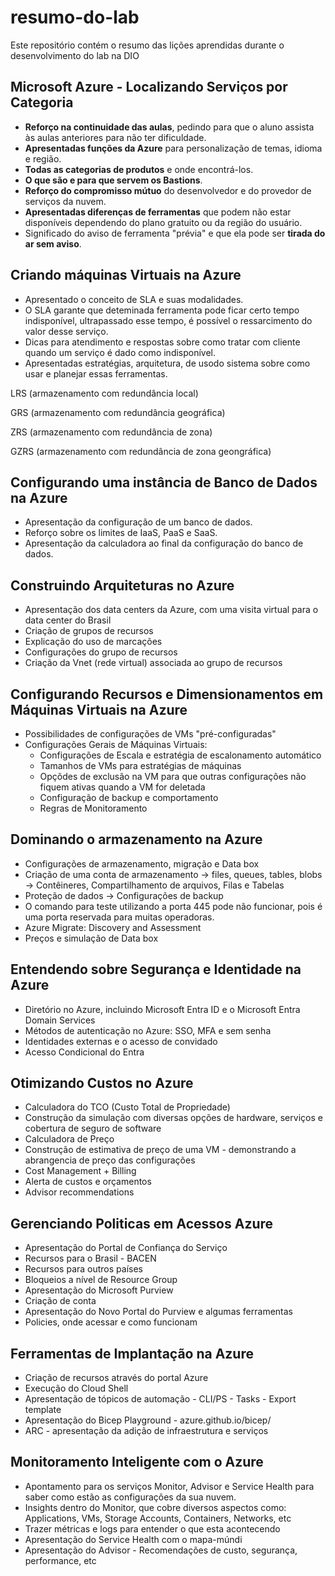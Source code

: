 # resumo-do-lab
Este repositório contém o resumo das lições aprendidas durante o desenvolvimento do lab na DIO

## Microsoft Azure - Localizando Serviços por Categoria

- **Reforço na continuidade das aulas**, pedindo para que o aluno assista às aulas anteriores para não ter dificuldade.
- **Apresentadas funções da Azure** para personalização de temas, idioma e região.
- **Todas as categorias de produtos** e onde encontrá-los.
- **O que são e para que servem os Bastions**.
- **Reforço do compromisso mútuo** do desenvolvedor e do provedor de serviços da nuvem.
- **Apresentadas diferenças de ferramentas** que podem não estar disponíveis dependendo do plano gratuito ou da região do usuário.
- Significado do aviso de ferramenta "prévia" e que ela pode ser **tirada do ar sem aviso**.

## Criando máquinas Virtuais na Azure

- Apresentado o conceito de SLA e suas modalidades.
- O SLA garante que deteminada ferramenta pode ficar certo tempo indisponível, ultrapassado esse tempo, é possível o ressarcimento do valor desse serviço.
- Dicas para atendimento e respostas sobre como tratar com cliente quando um serviço é dado como indisponível.
- Apresentadas estratégias, arquitetura, de usodo sistema sobre como usar e planejar essas ferramentas.

LRS (armazenamento com redundância local)

GRS (armazenamento com redundância geográfica)

ZRS (armazenamento com redundância de zona)

GZRS (armazenamento com redundância de zona geongráfica)

## Configurando uma instância de Banco de Dados na Azure

- Apresentação da configuração de um banco de dados.
- Reforço sobre os limites de IaaS, PaaS e SaaS.
- Apresentação da calculadora ao final da configuração do banco de dados.

## Construindo Arquiteturas no Azure

* Apresentação dos data centers da Azure, com uma visita virtual para o data center do Brasil
* Criação de grupos de recursos
* Explicação do uso de marcações
* Configurações do grupo de recursos
* Criação da Vnet (rede virtual) associada ao grupo de recursos

## Configurando Recursos e Dimensionamentos em Máquinas Virtuais na Azure

* Possibilidades de configurações de VMs "pré-configuradas"
* Configurações Gerais de Máquinas Virtuais:
  * Configurações de Escala e estratégia de escalonamento automático
  * Tamanhos de VMs para estratégias de máquinas
  * Opçõdes de exclusão na VM para que outras configurações não fiquem ativas quando a VM for deletada
  * Configuração de backup e comportamento
  * Regras de Monitoramento

## Dominando o armazenamento na Azure

* Configurações de armazenamento, migração e Data box
* Criação de uma conta de armazenamento -> files, queues, tables, blobs -> Contêineres, Compartilhamento de arquivos, Filas e Tabelas 
* Proteção de dados -> Configurações de backup
* O comando para teste utilizando a porta 445 pode não funcionar, pois é uma porta reservada para muitas operadoras.
* Azure Migrate: Discovery and Assessment
* Preços e simulação de Data box

## Entendendo sobre Segurança e Identidade na Azure

* Diretório no Azure, incluindo Microsoft Entra ID e o Microsoft Entra Domain Services
* Métodos de autenticação no Azure: SSO, MFA e sem senha
* Identidades externas e o acesso de convidado
* Acesso Condicional do Entra 

## Otimizando Custos no Azure

* Calculadora do TCO (Custo Total de Propriedade)
 * Construção da simulação com diversas opções de hardware, serviços e cobertura de seguro de software
* Calculadora de Preço
 * Construção de estimativa de preço de uma VM - demonstrando a abrangencia de preço das configurações
* Cost Management + Billing
 * Alerta de custos e orçamentos
 * Advisor recommendations

## Gerenciando Politicas em Acessos Azure

* Apresentação do Portal de Confiança do Serviço
 * Recursos para o Brasil - BACEN
 * Recursos para outros países
* Bloqueios a nível de Resource Group
* Apresentação do Microsoft Purview
 * Criação de conta
 * Apresentação do Novo Portal do Purview e algumas ferramentas
* Policies, onde acessar e como funcionam

## Ferramentas de Implantação na Azure

* Criação de recursos através do portal Azure
* Execução do Cloud Shell
* Apresentação de tópicos de automação - CLI/PS - Tasks - Export template
* Apresentação do Bicep Playground - azure.github.io/bicep/
* ARC - apresentação da adição de infraestrutura e serviços 

## Monitoramento Inteligente com o Azure

* Apontamento para os serviços Monitor, Advisor e Service Health para saber como estão as configurações da sua nuvem.
* Insights dentro do Monitor, que cobre diversos aspectos como: Applications, VMs, Storage Accounts, Containers, Networks, etc
* Trazer métricas e logs para entender o que esta acontecendo
* Apresentação do Service Health com o mapa-múndi
* Apresentação do Advisor - Recomendações de custo, segurança, performance, etc
